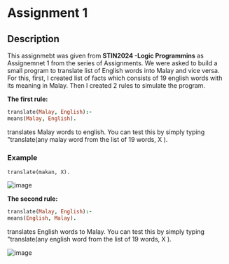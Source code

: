 # Assignment 1
## Description

This assignmebt was given from **STIN2024 -Logic Programmins** as Assignemnet 1 from the series of Assignments. We were asked to 
build a small program to translate list of English words into Malay and vice versa. For this, first, I created list of facts which 
consists of 19 english words with its meaning in Malay. Then I created 2 rules to simulate the program. 

**The first rule:**
```prolog
translate(Malay, English):-
means(Malay, English).

```
translates Malay words to english. You can test this by simply typing "translate(any malay word from the list of 19 words, X ).


### Example
```
translate(makan, X).
```
![image](https://user-images.githubusercontent.com/33327894/36486332-3c14594c-1759-11e8-87f2-3da3caf2b9c0.png)

**The second rule:**

```prolog
translate(Malay, English):-
means(English, Malay).
```
translates English words to Malay. You can test this by simply typing "translate(any english word from the list of 19 words, X ).

![image](https://user-images.githubusercontent.com/33327894/36488405-56eeb118-175e-11e8-94ac-124dca36e7db.png)
